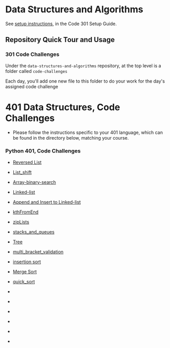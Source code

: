 # Data Structures and Algorithms

See [setup instructions](https://codefellows.github.io/setup-guide/code-301/3-code-challenges), in the Code 301 Setup Guide.

## Repository Quick Tour and Usage

### 301 Code Challenges

Under the `data-structures-and-algorithms` repository, at the top level is a folder called `code-challenges`

Each day, you'll add one new file to this folder to do your work for the day's assigned code challenge

# 401 Data Structures, Code Challenges

- Please follow the instructions specific to your 401 language, which can be found in the directory below, matching your course.

### Python 401, Code Challenges


- [Reversed List](./python/challenges/array_reverse/README.md)

<!-- ------------------------------------------------- -->
- [List_shift](./python/challenges/array_shift/README.md)

<!-- ------------------------------------------------- -->
- [Array-binary-search](./python/challenges/array_binary_search/README.md)

<!-- ------------------------------------------------- -->
- [Linked-list](./python/challenges/linked_list/README.md)

<!-- ------------------------------------------------- -->
- [Append and Insert to Linked-list](./python/challenges/linked_list/README.md)

<!-- ------------------------------------------------- -->
- [kthFromEnd](./python/challenges/linked_list/README.md)

<!-- ------------------------------------------------- -->
- [zipLists](./python/challenges/linked_list/README.md)

<!-- ------------------------------------------------- -->
- [stacks_and_queues](./python/challenges/stacks_and_queues/README.md)

<!-- ------------------------------------------------- -->
- [Tree](./python/challenges/tree/README.md)

<!-- ------------------------------------------------- -->
- [multi_bracket_validation](./python/challenges/multi_bracket_validation/README.md)

<!-- ------------------------------------------------- -->
- [insertion sort](./python/challenges/insertion_sort/README.md)

<!-- ------------------------------------------------- -->
- [Merge Sort](./python/challenges//README.md)

<!-- ------------------------------------------------- -->
- [quick_sort](./python/challenges/quick_sort/README.md)

<!-- ------------------------------------------------- -->
- [](./python/challenges/insertion_sort/README.md)

<!-- ------------------------------------------------- -->
- [](./python/challenges//README.md)

<!-- ------------------------------------------------- -->
- [](./python/challenges/insertion_sort/README.md)

<!-- ------------------------------------------------- -->
- [](./python/challenges//README.md)

<!-- ------------------------------------------------- -->
- [](./python/challenges/insertion_sort/README.md)

<!-- ------------------------------------------------- -->
- [](./python/challenges//README.md)